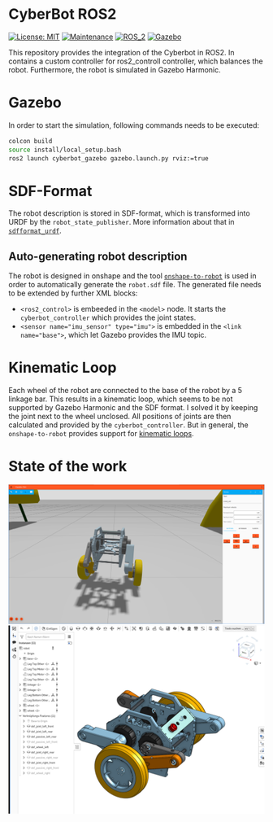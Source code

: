 # CyberBot ROS2

[![License: MIT](https://img.shields.io/badge/License-MIT-yellow.svg)](https://opensource.org/licenses/MIT)
[![Maintenance](https://img.shields.io/badge/Maintained%3F-yes-green.svg)](https://github.com/cybergear-robotics/ros2-cyberbot/activity)
[![ROS_2](https://img.shields.io/badge/ROS_2-Jazzy-orange.svg)](https://docs.ros.org/en/jazzy/index.html)
[![Gazebo](https://img.shields.io/badge/Gazebo-Harmonic-purple.svg)](https://gazebosim.org/docs/harmonic/install/)

This repository provides the integration of the Cyberbot in ROS2. In contains a 
custom controller for ros2_controll controller, which balances the robot. Furthermore,
the robot is simulated in Gazebo Harmonic.


# Gazebo

In order to start the simulation, following commands needs to be executed:
```bash
colcon build
source install/local_setup.bash
ros2 launch cyberbot_gazebo gazebo.launch.py rviz:=true
```

# SDF-Format

The robot description is stored in SDF-format, which is transformed into URDF by the `robot_state_publisher`.
More information about that in [`sdfformat_urdf`](https://github.com/ros/sdformat_urdf/tree/rolling/sdformat_urdf).

## Auto-generating robot description

The robot is designed in onshape and the tool [`onshape-to-robot`](https://onshape-to-robot.readthedocs.io/en/latest/index.html) is
used in order to automatically generate the `robot.sdf` file. The generated file needs to be extended by further XML blocks:

* `<ros2_control>` is embeeded in the `<model>` node. It starts the `cyberbot_controller` which provides the joint states.
* `<sensor name="imu_sensor" type="imu">` is embedded in the `<link name="base">`, which let Gazebo provides the IMU topic.

# Kinematic Loop
Each wheel of the robot are connected to the base of the robot by a 5 linkage bar. This results in a kinematic loop, which seems to be
not supported by Gazebo Harmonic and the SDF format. I solved it by keeping the joint next to the wheel unclosed. All positions of joints are
then calculated and provided by the  `cyberbot_controller`. But in general, the `onshape-to-robot` provides support for 
[kinematic loops](https://onshape-to-robot.readthedocs.io/en/latest/kinematic_loops.html).

# State of the work

![Gazebo Screenshot](docs/gazebo.png)
![Onshape Screenshot](docs/onshape.png)




